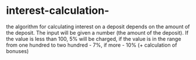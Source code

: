 # interest-calculation-
the algorithm for calculating interest on a deposit depends on the amount of the deposit. The input will be given a number (the amount of the deposit). If the value is less than 100, 5% will be charged, if the value is in the range from one hundred to two hundred - 7%, if more - 10% (+ calculation of bonuses)
